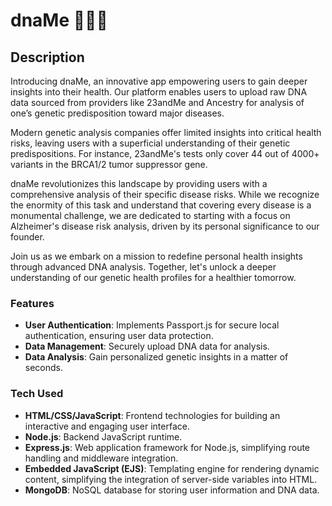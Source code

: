 # dnaMe 🧬🔬🥼

## Description
Introducing dnaMe, an innovative app empowering users to gain deeper insights into their health. Our platform enables users to upload raw DNA data sourced from providers like 23andMe and Ancestry for analysis of one’s genetic predisposition toward major diseases.

Modern genetic analysis companies offer limited insights into critical health risks, leaving users with a superficial understanding of their genetic predispositions. For instance, 23andMe's tests only cover 44 out of 4000+ variants in the BRCA1/2 tumor suppressor gene.

dnaMe revolutionizes this landscape by providing users with a comprehensive analysis of their specific disease risks. While we recognize the enormity of this task and understand that covering every disease is a monumental challenge, we are dedicated to starting with a focus on Alzheimer's disease risk analysis, driven by its personal significance to our founder.

Join us as we embark on a mission to redefine personal health insights through advanced DNA analysis. Together, let's unlock a deeper understanding of our genetic health profiles for a healthier tomorrow.

### Features
- **User Authentication**: Implements Passport.js for secure local authentication, ensuring user data protection.
- **Data Management**: Securely upload DNA data for analysis.
- **Data Analysis**: Gain personalized genetic insights in a matter of seconds.

### Tech Used
- **HTML/CSS/JavaScript**: Frontend technologies for building an interactive and engaging user interface.
- **Node.js**: Backend JavaScript runtime.
- **Express.js**: Web application framework for Node.js, simplifying route handling and middleware integration.
- **Embedded JavaScript (EJS)**: Templating engine for rendering dynamic content, simplifying the integration of server-side variables into HTML.
- **MongoDB**: NoSQL database for storing user information and DNA data.
